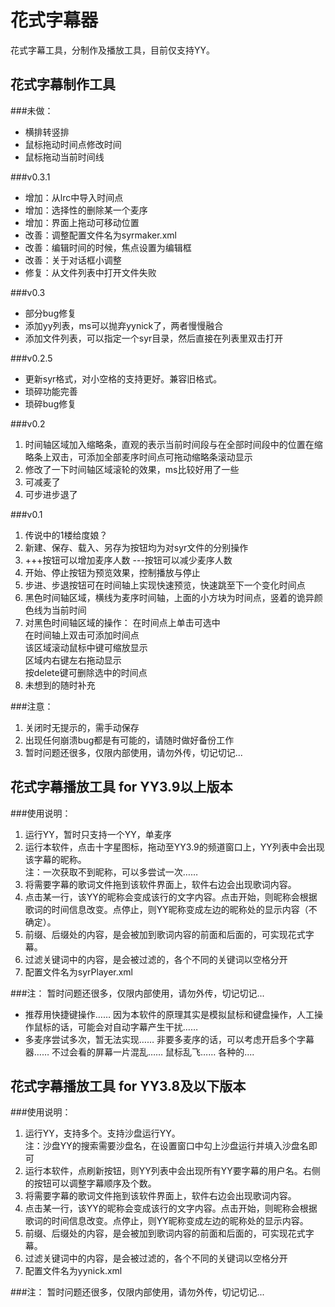 ﻿花式字幕器
=======================================

花式字幕工具，分制作及播放工具，目前仅支持YY。





花式字幕制作工具
---------------------------------------

###未做：
*    横排转竖排
*    鼠标拖动时间点修改时间
*    鼠标拖动当前时间线

###v0.3.1
*    增加：从lrc中导入时间点
*    增加：选择性的删除某一个麦序
*    增加：界面上拖动可移动位置
*    改善：调整配置文件名为syrmaker.xml
*    改善：编辑时间的时候，焦点设置为编辑框
*    改善：关于对话框小调整
*    修复：从文件列表中打开文件失败

###v0.3
*    部分bug修复
*    添加yy列表，ms可以抛弃yynick了，两者慢慢融合
*    添加文件列表，可以指定一个syr目录，然后直接在列表里双击打开

###v0.2.5
*    更新syr格式，对小空格的支持更好。兼容旧格式。
*    琐碎功能完善
*    琐碎bug修复

###v0.2
1.   时间轴区域加入缩略条，直观的表示当前时间段与在全部时间段中的位置在缩略条上双击，可添加全部麦序时间点可拖动缩略条滚动显示
2.   修改了一下时间轴区域滚轮的效果，ms比较好用了一些
3.   可减麦了
4.   可步进步退了

###v0.1
1.   传说中的1楼给度娘？
2.   新建、保存、载入、另存为按钮均为对syr文件的分别操作
3.   +++按钮可以增加麦序人数 ---按钮可以减少麦序人数
4.   开始、停止按钮为预览效果，控制播放与停止
5.   步进、步退按钮可在时间轴上实现快速预览，快速跳至下一个变化时间点
6.   黑色时间轴区域，横线为麦序时间轴，上面的小方块为时间点，竖着的诡异颜色线为当前时间
7.   对黑色时间轴区域的操作：
     在时间点上单击可选中  
     在时间轴上双击可添加时间点  
     该区域滚动鼠标中键可缩放显示  
     区域内右键左右拖动显示  
     按delete键可删除选中的时间点  
8.   未想到的随时补充


###注意：
1.   关闭时无提示的，需手动保存
2.   出现任何崩溃bug都是有可能的，请随时做好备份工作
3.   暂时问题还很多，仅限内部使用，请勿外传，切记切记...





花式字幕播放工具 for YY3.9以上版本
---------------------------------------

###使用说明：

1.   运行YY，暂时只支持一个YY，单麦序
2.   运行本软件，点击十字星图标，拖动至YY3.9的频道窗口上，YY列表中会出现该字幕的昵称。  
     注：一次获取不到昵称，可以多尝试一次……
3.   将需要字幕的歌词文件拖到该软件界面上，软件右边会出现歌词内容。
4.   点击某一行，该YY的昵称会变成该行的文字内容。点击开始，则昵称会根据歌词的时间信息改变。点停止，则YY昵称变成左边的昵称处的显示内容（不确定）。
5.   前缀、后缀处的内容，是会被加到歌词内容的前面和后面的，可实现花式字幕。
6.   过滤关键词中的内容，是会被过滤的，各个不同的关键词以空格分开
7.   配置文件名为syrPlayer.xml

###注：
暂时问题还很多，仅限内部使用，请勿外传，切记切记...

*   推荐用快捷键操作…… 因为本软件的原理其实是模拟鼠标和键盘操作，人工操作鼠标的话，可能会对自动字幕产生干扰……
*   多麦序尝试多次，暂无法实现…… 非要多麦序的话，可以考虑开启多个字幕器…… 不过会看的屏幕一片混乱…… 鼠标乱飞…… 各种的....





花式字幕播放工具 for YY3.8及以下版本
---------------------------------------

###使用说明：

1.   运行YY，支持多个。支持沙盘运行YY。  
     注：沙盘YY的搜索需要沙盘名，在设置窗口中勾上沙盘运行并填入沙盘名即可
2.   运行本软件，点刷新按钮，则YY列表中会出现所有YY要字幕的用户名。右侧的按钮可以调整字幕顺序及个数。
3.   将需要字幕的歌词文件拖到该软件界面上，软件右边会出现歌词内容。
4.   点击某一行，该YY的昵称会变成该行的文字内容。点击开始，则昵称会根据歌词的时间信息改变。点停止，则YY昵称变成左边的昵称处的显示内容。
5.   前缀、后缀处的内容，是会被加到歌词内容的前面和后面的，可实现花式字幕。
6.   过滤关键词中的内容，是会被过滤的，各个不同的关键词以空格分开
7.   配置文件名为yynick.xml

###注：
暂时问题还很多，仅限内部使用，请勿外传，切记切记...

